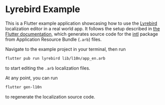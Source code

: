 # Lyrebird Example

This is a Flutter example application showcasing how to use the [Lyrebird](../) localization editor in a real world app.
It follows the setup described in [the Flutter documentation](https://docs.flutter.dev/development/accessibility-and-localization/internationalization),
which generates source code for the [intl](https://pub.dev/packages/intl) package from Application Resource Bundle (`.arb`) files.

Navigate to the example project in your terminal, then run
```bash
flutter pub run lyrebird lib/l10n/app_en.arb
```
to start editing the `.arb` localization files.

At any point, you can run
```bash
flutter gen-l10n
```
to regenerate the localization source code.